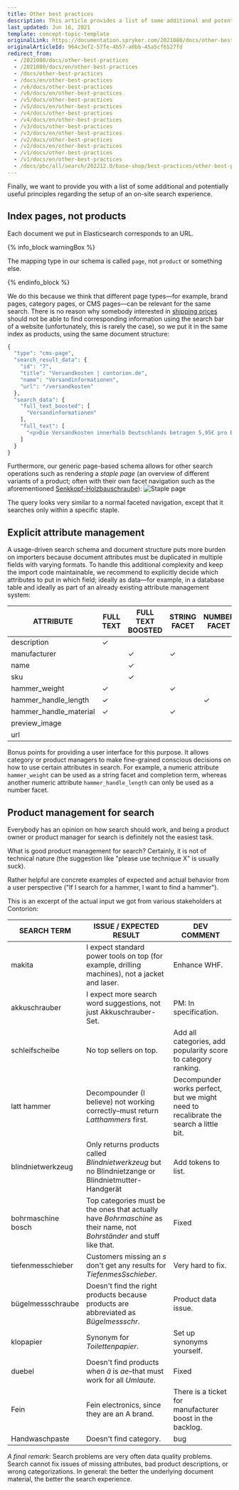 ```yaml
---
title: Other best practices
description: This article provides a list of some additional and potentially useful principles regarding the setup of on-site search experience.
last_updated: Jun 16, 2021
template: concept-topic-template
originalLink: https://documentation.spryker.com/2021080/docs/other-best-practices
originalArticleId: 964c3ef2-57fe-4b57-a0bb-45a5cf6527fd
redirect_from:
  - /2021080/docs/other-best-practices
  - /2021080/docs/en/other-best-practices
  - /docs/other-best-practices
  - /docs/en/other-best-practices
  - /v6/docs/other-best-practices
  - /v6/docs/en/other-best-practices  
  - /v5/docs/other-best-practices
  - /v5/docs/en/other-best-practices  
  - /v4/docs/other-best-practices
  - /v4/docs/en/other-best-practices  
  - /v3/docs/other-best-practices
  - /v3/docs/en/other-best-practices  
  - /v2/docs/other-best-practices
  - /v2/docs/en/other-best-practices  
  - /v1/docs/other-best-practices
  - /v1/docs/en/other-best-practices
  - /docs/pbc/all/search/202212.0/base-shop/best-practices/other-best-practices.html
---
```


Finally, we want to provide you with a list of some additional and potentially useful principles regarding the setup of an on-site search experience.

## Index pages, not products

Each document we put in Elasticsearch corresponds to an URL.

{% info_block warningBox %}

The mapping type in our schema is called `page`, not `product` or something else.

{% endinfo_block %}

We do this because we think that different page types—for example, brand pages, category pages, or CMS pages—can be relevant for the same search. There is no reason why somebody interested in [shipping prices](https://www.contorion.de/versandkosten) should not be able to find corresponding information using the search bar of a website (unfortunately, this is rarely the case), so we put it in the same index as products, using the same document structure:

```php
{
  "type": "cms-page",
  "search_result_data": {
    "id": "7",
    "title": "Versandkosten | contorion.de",
    "name": "Versandinformationen",
    "url": "/versandkosten"
  },
  "search_data": {
    "full_text_boosted": [
      "Versandinformationen"
    ],
    "full_text": [
      "<p>Die Versandkosten innerhalb Deutschlands betragen 5,95€ pro Bestellung. Ab einem Warenwert von %freeShippingPrice% liefert Contorion versandkostenfrei.</p><p>Contorion.de liefert im Moment nur nach Deutschland.</p> <p>Die Versandkosten innerhalb Deutschlands betragen 5,95€ pro Bestellung. Ab einem Warenwert von %freeShippingPrice% liefert Contorion versandkostenfrei.</p><p>Contorion.de liefert im Moment nur nach Deutschland.</p>"
    ]
  }
}
```

Furthermore, our generic page-based schema allows for other search operations such as rendering a _staple page_ (an overview of different variants of a product; often with their own facet navigation such as the aforementioned [Senkkopf-Holzbauschraube](https://www.contorion.de/)):
![Staple page](https://spryker.s3.eu-central-1.amazonaws.com/docs/Developer+Guide/Search+Engine/Other+Best+Practices/staple.png)

The query looks very similar to a normal faceted navigation, except that it searches only within a specific staple.

## Explicit attribute management

A usage-driven search schema and document structure puts more burden on importers because document attributes must be duplicated in multiple fields with varying formats. To handle this additional complexity and keep the import code maintainable, we recommend to explicitly decide which attributes to put in which field; ideally as data—for example, in a database table and ideally as part of an already existing attribute management system:

| ATTRIBUTE  | FULL TEXT | FULL TEXT BOOSTED | STRING FACET | NUMBER FACET | COMPLETION TERMS | SUGGESTION TERMS | SEARCH RESULT DATA |
| ------------- | --------- | ----------- | ------------ | ------------ | ------------- | ----------- | ------------- |
| description            | &check;         |                   |              |              |                  |                  |                    |
| manufacturer           |           | &check;                 | &check;            |              | &check;                | &check;                | &check;                  |
| name                   |           | &check;                 |              |              | &check;                | &check;                | &check;                  |
| sku                    |           | &check;                 |              |              |                  |                  | &check;                  |
| hammer_weight          | &check;         |                   | &check;            |              | &check;                |                  |                    |
| hammer_handle_length   | &check;         |                   |              | &check;            |                  |                  |                    |
| hammer_handle_material | &check;         |                   | &check;            |              | &check;                |                  |                    |
| preview_image          |           |                   |              |              |                  |                  | &check;                  |
| url                    |           |                   |              |              |                  |                  | &check;                  |

Bonus points for providing a user interface for this purpose. It allows category or product managers to make fine-grained conscious decisions on how to use certain attributes in search. For example, a numeric attribute `hammer_weight` can be used as a string facet and completion term, whereas another numeric attribute `hammer_handle_length` can only be used as a number facet.

## Product management for search

Everybody has an opinion on how search should work, and being a product owner or product manager for search is definitely not the easiest task.

What is good product management for search? Certainly, it is not of technical nature (the suggestion like "please use technique X" is usually suck).

Rather helpful are concrete examples of expected and actual behavior from a user perspective ("If I search for a hammer, I want to find a hammer").

This is an excerpt of the actual input we got from various stakeholders at Contorion:

| SEARCH TERM   | ISSUE / EXPECTED RESULT   | DEV COMMENT    |
| -------------- | ----------------- | ---------------- |
| makita             | I expect standard power tools on top (for example, drilling machines), not a jacket and laser. | Enhance WHF.                                                  |
| akkuschrauber      | I expect more search word suggestions, not just Akkuschrauber-Set. | PM: In specification.                                         |
| schleifscheibe     | No top sellers on top.                                        | Add all categories, add popularity score to category ranking. |
| latt hammer        | Decompounder (I believe) not working correctly–must return _Latthammers_ first. | Decompunder works perfect, but we might need to recalibrate the search a little bit. |
| blindnietwerkzeug  | Only returns products called _Blindnietwerkzeug_ but no Blindnietzange or Blindnietmutter-Handgerät | Add tokens to list.                                    |
| bohrmaschine bosch | Top categories must be the ones that actually have _Bohrmaschine_ as their name, not _Bohrständer_ and stuff like that. | Fixed      |      |            |                |
| tiefenmesschieber  | Customers missing an _s_ don't get any results for _TiefenmesSschieber_. | Very hard to fix.                                             |
| bügelmessschraube  | Doesn't find the right products because products are abbreviated as _Bügelmessschr_. | Product data issue.                                           |
| klopapier          | Synonym for _Toilettenpapier_.                                | Set up synonyms yourself.                              |
| duebel             | Doesn't find products when _ä_ is _ae_–that must work for all _Umlaute_. | Fixed                                                        |
| Fein               | Fein electronics, since they are an A brand.                  | There is a ticket for manufacturer boost in the backlog.      |
| Handwaschpaste     | Doesn't find category.                                        | bug                                                          |

*A final remark*: Search problems are very often data quality problems. Search cannot fix issues of missing attributes, bad product descriptions, or wrong categorizations. In general: the better the underlying document material, the better the search experience.
